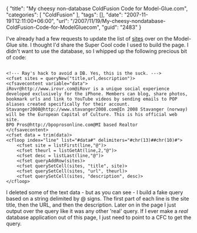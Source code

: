 {
	"title": "My cheesy non-database ColdFusion Code for Model-Glue.com",
	"categories": [
		"ColdFusion"
	],
	"tags": [],
	"date": "2007-11-19T12:11:00+06:00",
	"url": "/2007/11/19/My-cheesy-nondatabase-ColdFusion-Code-for-ModelGluecom",
	"guid": "2483"
}

I've already had a few requests to update the list of <a href="http://www.model-glue.com/sites.cfm">sites</a> over on the Model-Glue site. I thought I'd share the Super Cool code I used to build the page. I didn't want to use the database, so I whipped up the following precious bit of code:
<!--more-->
<code>
&lt;!--- Ray's hack to avoid a DB. Yes, this is the suck. ---&gt;
&lt;cfset sites = queryNew("title,url,description")&gt;
&lt;cfsavecontent variable="data"&gt;
iRovr@http://www.irovr.com@iRovr is a unique social experience developed exclusively for the iPhone. Members can blog, share photos, bookmark urls and link to YouTube videos by sending emails to POP aliases created specifically for their account.
Stavanger2008@http://www.stavanger2008.com@In 2008 Stavanger (norway) will be the European Capital of Culture. This is his official web site.
BPO Pros@http://bpoprosonline.com@MI based Realtor
&lt;/cfsavecontent&gt;
&lt;cfset data = trim(data)&gt;
&lt;cfloop index="line" list="#data#" delimiters="#chr(13)##chr(10)#"&gt;
	&lt;cfset site = listFirst(line,"@")&gt;
	&lt;cfset theurl = listGetAt(line,2,"@")&gt;
	&lt;cfset desc = listLast(line,"@")&gt;
	&lt;cfset queryAddRow(sites)&gt;
	&lt;cfset querySetCell(sites, "title", site)&gt;
	&lt;cfset querySetCell(sites, "url", theurl)&gt;
	&lt;cfset querySetCell(sites, "description", desc)&gt;
&lt;/cfloop&gt;
</code>

I deleted some of the text data - but as you can see - I build a fake query based on a string delimited by @ signs. The first part of each line is the site title, then the URL, and then the description. Later on in the page I just output over the query like it was any other 'real' query. If I ever make a <i>real</i> database application out of this page, I just need to point to a CFC to get the query.